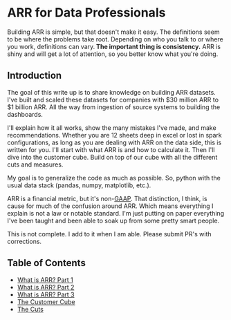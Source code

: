 # ARR for Data Professionals

<div class="alert alert-block alert-info">
Building ARR is simple, but that doesn't make it easy. The definitions seem to be where the problems take root. Depending on who you talk to or where you work, definitions can vary.<b> The important thing is consistency.</b> ARR is shiny and will get a lot of attention, so you better know what you're doing.</div>

## Introduction

The goal of this write up is to share knowledge on building ARR datasets. I've built and scaled these datasets for companies with $30 million ARR to $1 billion ARR. All the way from ingestion of source systems to building the dashboards.

I'll explain how it all works, show the many mistakes I've made, and make recommendations. Whether you are 12 sheets deep in excel or lost in spark configurations, as long as you are dealing with ARR on the data side, this is written for you. I'll start with what ARR is and how to calculate it. Then I'll dive into the customer cube. Build on top of our cube with all the different cuts and measures.

My goal is to generalize the code as much as possible. So, python with the usual data stack (pandas, numpy, matplotlib, etc.).

ARR is a financial metric, but it's non-[GAAP](https://en.wikipedia.org/wiki/Accounting_standard). That distinction, I think, is cause for much of the confusion around ARR. Which means everything I explain is not a law or notable standard. I'm just putting on paper everything I've been taught and been able to soak up from some pretty smart people.

<div class="alert alert-block alert-info">
This is not complete. I add to it when I am able. Please submit PR's with corrections.
</div>

## Table of Contents

- [What is ARR? Part 1](1-what-is-arr-part-1.ipynb)
- [What is ARR? Part 2](2-what-is-arr-part-2.ipynb)
- [What is ARR? Part 3](3-what-is-arr-part-3.ipynb)
- [The Customer Cube](4-the-customer-cube.ipynb)
- [The Cuts](5-the-cuts.ipynb)
